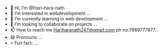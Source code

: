 - 👋 Hi, I’m @Hari-hara-nath
- 👀 I’m interested in webdevelopment ...
- 🌱 I’m currently learning in web development ...
- 💞️ I’m looking to collaborate on projects ...
- 📫 How to reach me Hariharanath247@gmail.com ph no:7989777877...
- 😄 Pronouns: ...
- ⚡ Fun fact: ...

<!---
Hari-hara7/Hari-hara7 is a ✨ special ✨ repository because its `README.md` (this file) appears on your GitHub profile.
You can click the Preview link to take a look at your changes.
--->
